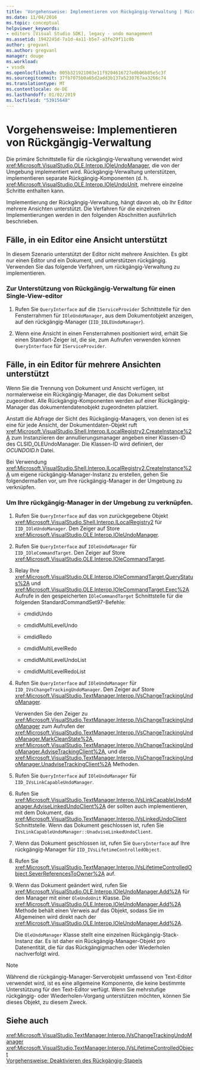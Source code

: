 ```yaml
---
title: 'Vorgehensweise: Implementieren von Rückgängig-Verwaltung | Microsoft-Dokumentation'
ms.date: 11/04/2016
ms.topic: conceptual
helpviewer_keywords:
- editors [Visual Studio SDK], legacy - undo management
ms.assetid: 1942245d-7a1d-4a11-b5e7-a3fe29f11c0b
author: gregvanl
ms.author: gregvanl
manager: douge
ms.workload:
- vssdk
ms.openlocfilehash: 005b321921003e11f9204616727e0b06b85e5c3f
ms.sourcegitcommit: 37fb7075b0a65d2add3b137a5230767aa3266c74
ms.translationtype: MT
ms.contentlocale: de-DE
ms.lasthandoff: 01/02/2019
ms.locfileid: "53915648"
---
```

# <a name="how-to-implement-undo-management"></a>Vorgehensweise: Implementieren von Rückgängig-Verwaltung
Die primäre Schnittstelle für die rückgängig-Verwaltung verwendet wird <xref:Microsoft.VisualStudio.OLE.Interop.IOleUndoManager>, die von der Umgebung implementiert wird. Rückgängig-Verwaltung unterstützen, implementieren separate Rückgängig-Komponenten (d. h. <xref:Microsoft.VisualStudio.OLE.Interop.IOleUndoUnit>, mehrere einzelne Schritte enthalten kann.  
  
 Implementierung der Rückgängig-Verwaltung, hängt davon ab, ob Ihr Editor mehrere Ansichten unterstützt. Die Verfahren für die einzelnen Implementierungen werden in den folgenden Abschnitten ausführlich beschrieben.  
  
## <a name="cases-where-an-editor-supports-a-single-view"></a>Fälle, in ein Editor eine Ansicht unterstützt  
 In diesem Szenario unterstützt der Editor nicht mehrere Ansichten. Es gibt nur einen Editor und ein Dokument, und unterstützen rückgängig. Verwenden Sie das folgende Verfahren, um rückgängig-Verwaltung zu implementieren.  
  
### <a name="to-support-undo-management-for-a-single-view-editor"></a>Zur Unterstützung von Rückgängig-Verwaltung für einen Single-View-editor  
  
1.  Rufen Sie `QueryInterface` auf die `IServiceProvider` Schnittstelle für den Fensterrahmen für `IOleUndoManager`, aus dem Dokumentobjekt anzeigen, auf den rückgängig-Manager (`IID_IOLEUndoManager`).  
  
2.  Wenn eine Ansicht in einen Fensterrahmen positioniert wird, erhält Sie einen Standort-Zeiger ist, die sie, zum Aufrufen verwenden können `QueryInterface` für `IServiceProvider`.  
  
## <a name="cases-where-an-editor-supports-multiple-views"></a>Fälle, in ein Editor für mehrere Ansichten unterstützt  
 Wenn Sie die Trennung von Dokument und Ansicht verfügen, ist normalerweise ein Rückgängig-Manager, die das Dokument selbst zugeordnet. Alle Rückgängig-Komponenten werden auf einer Rückgängig-Manager das dokumentendatenobjekt zugeordneten platziert.  
  
 Anstatt die Abfrage der Sicht des Rückgängig-Managers, von denen ist es eine für jede Ansicht, der Dokumentdaten-Objekt ruft <xref:Microsoft.VisualStudio.Shell.Interop.ILocalRegistry2.CreateInstance%2A> zum Instanziieren der annullierungsmanager angeben einer Klassen-ID des CLSID_OLEUndoManager. Die Klassen-ID wird definiert, der *OCUNDOID.h* Datei.  
  
 Bei Verwendung <xref:Microsoft.VisualStudio.Shell.Interop.ILocalRegistry2.CreateInstance%2A> um eigene rückgängig-Manager-Instanz zu erstellen, gehen Sie folgendermaßen vor, um Ihre rückgängig-Manager in der Umgebung zu verknüpfen.  
  
### <a name="to-hook-your-undo-manager-into-the-environment"></a>Um Ihre rückgängig-Manager in der Umgebung zu verknüpfen.  
  
1. Rufen Sie `QueryInterface` auf das von zurückgegebene Objekt <xref:Microsoft.VisualStudio.Shell.Interop.ILocalRegistry2> für `IID_IOleUndoManager`. Den Zeiger auf Store <xref:Microsoft.VisualStudio.OLE.Interop.IOleUndoManager>.  
  
2. Rufen Sie `QueryInterface` auf `IOleUndoManager` für `IID_IOleCommandTarget`. Den Zeiger auf Store <xref:Microsoft.VisualStudio.OLE.Interop.IOleCommandTarget>.  
  
3. Relay Ihre <xref:Microsoft.VisualStudio.OLE.Interop.IOleCommandTarget.QueryStatus%2A> und <xref:Microsoft.VisualStudio.OLE.Interop.IOleCommandTarget.Exec%2A> Aufrufe in den gespeicherten `IOleCommandTarget` Schnittstelle für die folgenden StandardCommandSet97-Befehle:  
  
   -   cmdidUndo  
  
   -   cmdidMultiLevelUndo  
  
   -   cmdidRedo  
  
   -   cmdidMultiLevelRedo  
  
   -   cmdidMultiLevelUndoList  
  
   -   cmdidMultiLevelRedoList  
  
4. Rufen Sie `QueryInterface` auf `IOleUndoManager` für `IID_IVsChangeTrackingUndoManager`. Den Zeiger auf Store <xref:Microsoft.VisualStudio.TextManager.Interop.IVsChangeTrackingUndoManager>.  
  
    Verwenden Sie den Zeiger zu <xref:Microsoft.VisualStudio.TextManager.Interop.IVsChangeTrackingUndoManager> zum Aufrufen der <xref:Microsoft.VisualStudio.TextManager.Interop.IVsChangeTrackingUndoManager.MarkCleanState%2A>, <xref:Microsoft.VisualStudio.TextManager.Interop.IVsChangeTrackingUndoManager.AdviseTrackingClient%2A>, und die <xref:Microsoft.VisualStudio.TextManager.Interop.IVsChangeTrackingUndoManager.UnadviseTrackingClient%2A> Methoden.  
  
5. Rufen Sie `QueryInterface` auf `IOleUndoManager` für `IID_IVsLinkCapableUndoManager`.  
  
6. Rufen Sie <xref:Microsoft.VisualStudio.TextManager.Interop.IVsLinkCapableUndoManager.AdviseLinkedUndoClient%2A> der sollten auch implementieren, mit dem Dokument, das <xref:Microsoft.VisualStudio.TextManager.Interop.IVsLinkedUndoClient> Schnittstelle. Wenn das Dokument geschlossen ist, rufen Sie `IVsLinkCapableUndoManager::UnadviseLinkedUndoClient`.  
  
7. Wenn das Dokument geschlossen ist, rufen Sie `QueryInterface` auf Ihre rückgängig-Manager für `IID_IVsLifetimeControlledObject`.  
  
8. Rufen Sie <xref:Microsoft.VisualStudio.TextManager.Interop.IVsLifetimeControlledObject.SeverReferencesToOwner%2A> auf.  
  
9. Wenn das Dokument geändert wird, rufen Sie <xref:Microsoft.VisualStudio.OLE.Interop.IOleUndoManager.Add%2A> für den Manager mit einer `OleUndoUnit` Klasse. Die <xref:Microsoft.VisualStudio.OLE.Interop.IOleUndoManager.Add%2A> Methode behält einen Verweis auf das Objekt, sodass Sie im Allgemeinen wird direkt nach der <xref:Microsoft.VisualStudio.OLE.Interop.IOleUndoManager.Add%2A>.  
  
   Die `OleUndoManager` Klasse stellt eine einzelnen Rückgängig-Stack-Instanz dar. Es ist daher ein Rückgängig-Manager-Objekt pro Datenentität, die für das Rückgängigmachen oder Wiederholen nachverfolgt wird.  
  
> [!NOTE]
>  Während die rückgängig-Manager-Serverobjekt umfassend von Text-Editor verwendet wird, ist es eine allgemeine Komponente, die keine bestimmte Unterstützung für den Text-Editor verfügt. Wenn Sie mehrstufige rückgängig- oder Wiederholen-Vorgang unterstützen möchten, können Sie dieses Objekt, zu diesem Zweck.  
  
## <a name="see-also"></a>Siehe auch  
 <xref:Microsoft.VisualStudio.TextManager.Interop.IVsChangeTrackingUndoManager>   
 <xref:Microsoft.VisualStudio.TextManager.Interop.IVsLifetimeControlledObject>   
 [Vorgehensweise: Deaktivieren des Rückgängig-Stapels](../extensibility/how-to-clear-the-undo-stack.md)